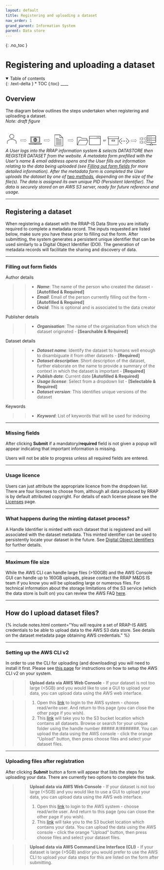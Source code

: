 ```yaml
---
layout: default
title: Registering and uploading a dataset
nav_order: 1
grand_parent: Information System
parent: Data store
---
```


{: .no_toc }

# Registering and uploading a dataset

<details  open markdown="block">
  <summary>
    Table of contents
  </summary>
{: .text-delta }
* TOC
{:toc}
____
</details>

## Overview

The diagram below outlines the steps undertaken when registering and uploading a dataset.  
_Note: draft figure_

![Workflow diagram](../../assets/images/DRAFTv2_upload_data.png)
_A User logs into the RRAP information system & selects DATASTORE then REGISTER DATASET from the website. A metadata form prefilled with the User’s name & email address opens and the User fills out information relating to the data being uploaded (see [Filling out form fields](#filling-out-form-fields) for more detailed information). After the metadata form is completed the User uploads the dataset by one of [two methods](#how-do-i-upload-dataset-files), depending on the size of the file(s). The data is assigned its own unique PID (Persistent Identifier). The data is securely stored on an AWS S3 server, ready for future reference and usage._
<br>

___
## Registering a dataset

When registering a dataset with the RRAP-IS Data Store you are initially required to complete a metadata record. The inputs requested are listed below, make sure you have these prior to filling out the form. After submitting, the system generates a persistent unique identifier that can be used similarly to a Digital Object Identifier (DOI). The generation of metadata records will facilitate the sharing and discovery of data.

___
### Filling out form fields

Author details  
>>- **_Name_**: The name of the person who created the dataset - **[Autofilled & Required]**<br>
>>- **_Email_**: Email of the person currently filling out the form - **[Autofilled & Required]**<br>
>>- **_Orcid_**: This is optional and is associated to the data creator<br>

Publisher details  
>>- **_Organisation_**: The name of the organisation from which the dataset originated - **[Searchable & Required]**<br>

Dataset details  
>>- **_Dataset name_**: Identify the dataset to humans well enough to disambiguate it from other datasets - **[Required]**<br>
>>- **_Dataset description_**: Short description of the dataset, further elaborate on the name to provide a summary of the context in which the dataset is important - **[Required]**<br>
>>- **_Publish date_**: Current date **[Autofilled & Required]**<br>
>>- **_Usage license_**: Select from a dropdown list - **[Selectable & Required]**<br>
>>- **_Dataset version_**: This identifies unique versions of the dataset<br>

Keywords  
>>- **_Keyword_**: List of keywords that will be used for indexing<br>

___
### Missing fields

After clicking **Submit** if a mandatory/**required** field is not given a popup will appear indicating that important information is missing.

Users will not be able to progress unless all required fields are entered.

___
### Usage licence

Users can just attribute the appropriate licence from the dropdown list. There are four licenses to choose from, although all data produced by RRAP is by default attributed copyright. For details of each license please see the [Licenses](../licenses.md) page.

___
### What happens during the minting dataset process?

A Handle Identifier is minted with each dataset that is registered and will associated with the dataset metadata. This minted identifier can be used to persistently locate your dataset in the future. See [Digital Object Identifiers](../digital-object-identifiers.md) for further details.

___
### Maximum file size

While the AWS CLI can handle large files (>100GB) and the AWS Console GUI can handle up to 160GB uploads, please contact the RRAP M&DS IS team if you know you will be uploading large or numerous files. For technical information about the storage limitations of the S3 service (which the data store is built on) you can review the AWS FAQ [here](https://aws.amazon.com/s3/faqs/#:~:text=How%20much%20data%20can%20I%20store%20in%20Amazon%20S3?).

___
## How do I upload dataset files?

{% include notes.html content="You will require a set of RRAP-IS AWS credentials to be able to upload data to the AWS S3 data store.  See details on the dataset metadata page obtaining AWS credentials." %}

___
### Setting up the AWS CLI v2

In order to use the CLI for uploading (and downloading) you will need to install it first. Please see [this page](./setting-up-the-aws-cli.html) for instructions on how to setup the AWS CLI v2 on your system.

>> **Upload data via AWS Web Console** -
>> If your dataset is not too large (<5GB) and you would like to use a GUI to upload your data, you can upload data using the AWS web interface.

>> 1. Open this [link](https://auth.dev.rrap-is.com/auth/realms/rrap/protocol/saml/clients/amazon-aws) to login to the AWS system - choose read/write user. And return to this page (you can close the other page if you wish).
>> 1. This [link](https://s3.console.aws.amazon.com/s3/buckets/rrap-storage-bucket?region=ap-southeast-2&prefix=datasets/) will take you to the S3 bucket location which contains all datasets.  Browse or search for your unique folder using the handle number #####.#/#######. You can upload the data using the AWS console - click the orange "Upload" button, then press choose files and select your dataset files.

___
### Uploading files after registration

After clicking **_Submit_** button a form will appear that lists the steps for uploading your data. There are currently two options to complete this task.

> > **Upload data via AWS Web Console** -
> > If your dataset is not too large (<5GB) and you would like to use a GUI to upload your data, you can upload data using the AWS web interface.
> >
> > 1.  Open this [link](https://auth.rrap-is.com/auth/realms/rrap/protocol/saml/clients/amazon-aws) to login to the AWS system - choose read/write user. And return to this page (you can close the other page if you wish).
> > 1.  This [link](https://s3.console.aws.amazon.com/s3/buckets/rrap-storage-bucket?region=ap-southeast-2&prefix=datasets/) will take you to the S3 bucket location which contains your data. You can upload the data using the AWS console - click the orange "Upload" button, then press choose files and select your dataset files.

> > **Upload data via AWS Command Line Interface (CLI)** -
> > If your dataset is large (>5GB) and/or you would prefer to use the AWS CLI to upload your data steps for this are listed on the form after submitting.
